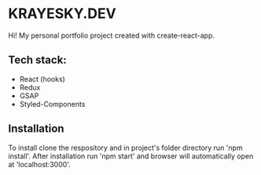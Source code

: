 # KRAYESKY.DEV

Hi! My personal portfolio project created with create-react-app.

## Tech stack:

- React (hooks)
- Redux
- GSAP
- Styled-Components

## Installation

To install clone the respository and in project's folder directory run 'npm install'. After installation run 'npm start' and browser will automatically open at 'localhost:3000'.
